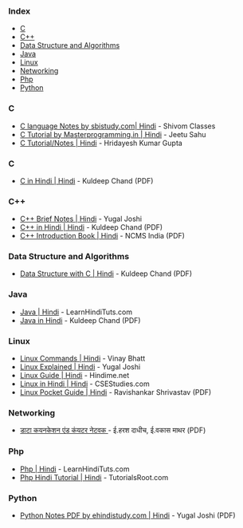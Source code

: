 ### Index

* [C](#c)
* [C++](#cpp)
* [Data Structure and Algorithms](#data-structure-and-algorithms)
* [Java](#java)
* [Linux](#linux)
* [Networking](#networking)
* [Php](#php)
* [Python](#python)


### <a id="c"></a>C

* [C language Notes by sbistudy.com\| Hindi](https://www.sbistudy.com/c-language-notes-in-hindi/) - Shivom Classes
* [C Tutorial by Masterprogramming.in \| Hindi](https://masterprogramming.in/learn-c-language-tutorial-in-hindi/) - Jeetu Sahu
* [C Tutorial/Notes \| Hindi](https://programming-tutorial-hindi.blogspot.com/p/index.html) - Hridayesh Kumar Gupta


### C

* [C in Hindi \| Hindi](https://onlineaavedan.com/study_material/1543909480.pdf) - Kuldeep Chand (PDF)


### <a id="cpp"></a>C++

* [C++ Brief Notes \| Hindi](https://ehindistudy.com/2020/12/01/cpp-notes-in-hindi/) - Yugal Joshi
* [C++ in Hindi \| Hindi](https://www.bccfalna.com/IOC-AllEBooks/CPPinHindi.pdf) - Kuldeep Chand (PDF)
* [C++ Introduction Book \| Hindi](https://ncsmindia.com/wp-content/uploads/2012/04/c++-hindi.pdf) - NCMS India (PDF)


### Data Structure and Algorithms

* [Data Structure with C \| Hindi](http://www.bccfalna.com/IOC-AllEBooks/DSnAinHindi.pdf) - Kuldeep Chand (PDF)


### Java

* [Java \| Hindi](https://www.learnhindituts.com/java) - LearnHindiTuts.com
* [Java in Hindi](http://www.bccfalna.com/sample-ebook/JAVAinHindi.pdf) - Kuldeep Chand (PDF)


### Linux

* [Linux Commands \| Hindi](https://ehindistudy.com/2022/06/24/linux-commands-hindi/) - Vinay Bhatt
* [Linux Explained \| Hindi](https://ehindistudy.com/2022/03/31/linux-hindi/) - Yugal Joshi
* [Linux Guide \| Hindi](https://hindime.net/linux-kya-hai-hindi/) - Hindime.net
* [Linux in Hindi \| Hindi](https://csestudies.com/linux-in-hindi/) - CSEStudies.com
* [Linux Pocket Guide \| Hindi](https://ia800305.us.archive.org/27/items/LinuxPocketGuideInHindi/LinuxPocketGuideInHindi.pdf) - Ravishankar Shrivastav (PDF)


### Networking

* [ डाटा कयनकेशन एंड कंयटर नेटवक ](https://www.aicte-india.org/sites/default/files/HINDI_BOOKS/BOOK%203.pdf) -  ई.हरश दाधीच, ई.वकास माथर (PDF)


### Php

* [Php \| Hindi](https://www.learnhindituts.com/php) - LearnHindiTuts.com
* [Php Hindi Tutorial \| Hindi](http://tutorialsroot.com/php/index.html) - TutorialsRoot.com


### Python

* [Python Notes PDF by ehindistudy.com \| Hindi](https://drive.google.com/file/d/1cnJ6Uksso2UXwC5OHBAGk3miMzSveBvr/view) - Yugal Joshi (PDF)

